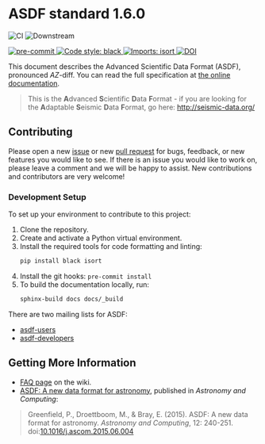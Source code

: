 ASDF standard 1.6.0
===================

![CI](https://github.com/asdf-format/asdf-standard/actions/workflows/ci.yml/badge.svg)
![Downstream](https://github.com/asdf-format/asdf-standard/actions/workflows/downstream.yml/badge.svg)

[
![pre-commit](https://img.shields.io/badge/pre--commit-enabled-brightgreen?logo=pre-commit&logoColor=white)
](https://github.com/pre-commit/pre-commit)
[
![Code style: black](https://img.shields.io/badge/code%20style-black-000000.svg)
](https://github.com/psf/black)
[
![Imports: isort](https://img.shields.io/badge/%20imports-isort-%231674b1?style=flat&labelColor=ef8336)
](https://pycqa.github.io/isort/)
[
![DOI](https://zenodo.org/badge/18113139.svg)
](https://zenodo.org/badge/latestdoi/18113139)

This document describes the Advanced Scientific Data Format (ASDF),
pronounced *AZ*-diff.  You can read the full specification at [the online documentation](http://asdf-standard.readthedocs.io/).

> This is the **A**dvanced **S**cientific **D**ata **F**ormat - if you are looking for the **A**daptable **S**eismic **D**ata **F**ormat, go here: http://seismic-data.org/


## Contributing
Please open a new [issue](https://github.com/spacetelescope/asdf-standard/issue) or new [pull request](https://github.com/spacetelescope/asdf-standard/pulls) for bugs, feedback, or new features you would like to see. If there is an issue you would like to work on, please leave a comment and we will be happy to assist. New contributions and contributors are very welcome!

### Development Setup
To set up your environment to contribute to this project:
1.  Clone the repository.
2.  Create and activate a Python virtual environment.
3.  Install the required tools for code formatting and linting:
    ```bash
    pip install black isort
    ```
4.  Install the git hooks: `pre-commit install`
5.  To build the documentation locally, run:
    ```bash
    sphinx-build docs docs/_build
    ```

There are two mailing lists for ASDF:

* [asdf-users](https://groups.google.com/forum/#!forum/asdf-users)
* [asdf-developers](https://groups.google.com/forum/#!forum/asdf-developers)

## Getting More Information

* [FAQ page](https://github.com/spacetelescope/asdf-standard/wiki/FAQ) on the wiki.
* [ASDF: A new data format for astronomy](https://doi.org/10.1016/j.ascom.2015.06.004), published in *Astronomy and Computing*:

> Greenfield, P., Droettboom, M., & Bray, E. (2015). ASDF: A new data format for astronomy. *Astronomy and Computing*, 12: 240-251.
> doi:[10.1016/j.ascom.2015.06.004](https://doi.org/10.1016/j.ascom.2015.06.004)